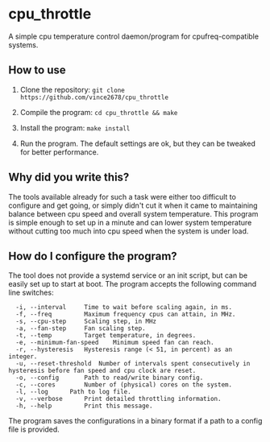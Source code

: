 # cpu_throttle
A simple cpu temperature control daemon/program for cpufreq-compatible systems.

## How to use
1. Clone the repository:
	`git clone https://github.com/vince2678/cpu_throttle`

2. Compile the program:
	`cd cpu_throttle && make`

3. Install the program:
	`make install`

4. Run the program. The default settings are ok, but they can be tweaked for better performance.

## Why did you write this?
The tools available already for such a task were either too difficult to configure and get going, or simply didn't cut it when it came to maintaining balance between cpu speed and overall system temperature.
This program is simple enough to set up in a minute and can lower system temperature without cutting too much into cpu speed when the system is under load.

## How do I configure the program?
The tool does not provide a systemd service or an init script, but can be easily set up to start at boot. The program accepts the following command line switches:

```
  -i, --interval	 Time to wait before scaling again, in ms.
  -f, --freq		 Maximum frequency cpus can attain, in MHz.
  -s, --cpu-step	 Scaling step, in MHz
  -a, --fan-step	 Fan scaling step.
  -t, --temp		 Target temperature, in degrees.
  -e, --minimum-fan-speed	 Minimum speed fan can reach.
  -r, --hysteresis	 Hysteresis range (< 51, in percent) as an integer.
  -u, --reset-threshold	 Number of intervals spent consecutively in hysteresis before fan speed and cpu clock are reset.
  -o, --config		 Path to read/write binary config.
  -c, --cores		 Number of (physical) cores on the system.
  -l, --log		 Path to log file.
  -v, --verbose		 Print detailed throttling information.
  -h, --help		 Print this message.
```

The program saves the configurations in a binary format if a path to a config file is provided.
